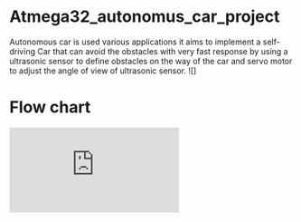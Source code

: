 # Atmega32_autonomus_car_project
Autonomous car is used various applications it aims to implement a self-driving Car that can  avoid the obstacles with very fast response by using a ultrasonic sensor to define obstacles on  the way of the car and servo motor to adjust the angle of view of ultrasonic sensor.
![]
# Flow chart
![](https://github.com/Azros-117/Atmega32_autonomus_car_project/blob/main/Flow%20chart.pdf)

